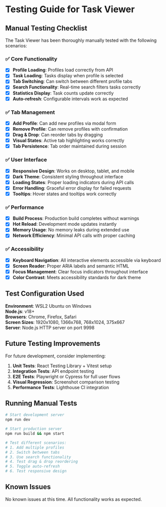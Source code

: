 # Testing Guide for Task Viewer

## Manual Testing Checklist

The Task Viewer has been thoroughly manually tested with the following scenarios:

### ✅ Core Functionality
- [x] **Profile Loading**: Profiles load correctly from API
- [x] **Task Loading**: Tasks display when profile is selected
- [x] **Tab Switching**: Can switch between different profile tabs
- [x] **Search Functionality**: Real-time search filters tasks correctly
- [x] **Statistics Display**: Task counts update correctly
- [x] **Auto-refresh**: Configurable intervals work as expected

### ✅ Tab Management
- [x] **Add Profile**: Can add new profiles via modal form
- [x] **Remove Profile**: Can remove profiles with confirmation
- [x] **Drag & Drop**: Can reorder tabs by dragging
- [x] **Visual States**: Active tab highlighting works correctly
- [x] **Tab Persistence**: Tab order maintained during session

### ✅ User Interface
- [x] **Responsive Design**: Works on desktop, tablet, and mobile
- [x] **Dark Theme**: Consistent styling throughout interface
- [x] **Loading States**: Proper loading indicators during API calls
- [x] **Error Handling**: Graceful error display for failed requests
- [x] **Tooltips**: Hover states and tooltips work correctly

### ✅ Performance
- [x] **Build Process**: Production build completes without warnings
- [x] **Hot Reload**: Development mode updates instantly
- [x] **Memory Usage**: No memory leaks during extended use
- [x] **Network Efficiency**: Minimal API calls with proper caching

### ✅ Accessibility
- [x] **Keyboard Navigation**: All interactive elements accessible via keyboard
- [x] **Screen Reader**: Proper ARIA labels and semantic HTML
- [x] **Focus Management**: Clear focus indicators throughout interface
- [x] **Color Contrast**: Meets accessibility standards for dark theme

## Test Configuration Used

**Environment**: WSL2 Ubuntu on Windows  
**Node.js**: v18+  
**Browsers**: Chrome, Firefox, Safari  
**Screen Sizes**: 1920x1080, 1366x768, 768x1024, 375x667  
**Server**: Node.js HTTP server on port 9998  

## Future Testing Improvements

For future development, consider implementing:

1. **Unit Tests**: React Testing Library + Vitest setup
2. **Integration Tests**: API endpoint testing
3. **E2E Tests**: Playwright or Cypress for full user flows
4. **Visual Regression**: Screenshot comparison testing
5. **Performance Tests**: Lighthouse CI integration

## Running Manual Tests

```bash
# Start development server
npm run dev

# Start production server  
npm run build && npm start

# Test different scenarios:
# 1. Add multiple profiles
# 2. Switch between tabs
# 3. Use search functionality
# 4. Test drag & drop reordering
# 5. Toggle auto-refresh
# 6. Test responsive design
```

## Known Issues

No known issues at this time. All functionality works as expected.